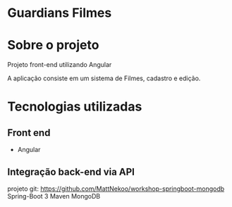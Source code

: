 # Guardians Filmes

# Sobre o projeto

Projeto front-end utilizando Angular

A aplicação consiste em um sistema de Filmes, cadastro e edição.

# Tecnologias utilizadas
## Front end
- Angular

## Integração back-end via API 
projeto git: https://github.com/MattNekoo/workshop-springboot-mongodb
Spring-Boot 3
Maven
MongoDB
